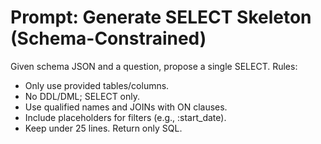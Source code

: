 # Prompt: Generate SELECT Skeleton (Schema-Constrained)
Given schema JSON and a question, propose a single SELECT.
Rules:
- Only use provided tables/columns.
- No DDL/DML; SELECT only.
- Use qualified names and JOINs with ON clauses.
- Include placeholders for filters (e.g., :start_date).
- Keep under 25 lines.
Return only SQL.
